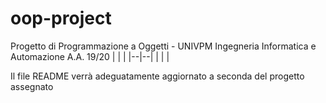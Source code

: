 # oop-project
Progetto di Programmazione a Oggetti - UNIVPM Ingegneria Informatica e Automazione A.A. 19/20 
|  |  |
|--|--|
|  |  |
 

Il file README verrà adeguatamente aggiornato a seconda del progetto assegnato
<!--stackedit_data:
eyJoaXN0b3J5IjpbLTM2MTQwNDgxOV19
-->